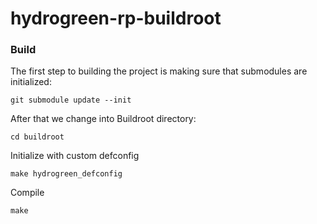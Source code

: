 # hydrogreen-rp-buildroot

### Build

The first step to building the project is making sure that submodules are initialized:
```
git submodule update --init
```

After that we change into Buildroot directory:
```
cd buildroot
```

Initialize with custom defconfig
```
make hydrogreen_defconfig
```

Compile

```
make
```